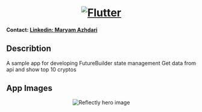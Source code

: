 <a href="https://flutter.dev/">
  <h1 align="center">
    <picture>
      <source media="(prefers-color-scheme: dark)" srcset="https://storage.googleapis.com/cms-storage-bucket/6e19fee6b47b36ca613f.png">
      <img alt="Flutter" src="https://storage.googleapis.com/cms-storage-bucket/c823e53b3a1a7b0d36a9.png">
    </picture>
  </h1>
</a>

#### Contact:     [Linkedin: Maryam Azhdari](https://www.linkedin.com/in/maryam-azhdari/)

## Describtion

A sample app for developing FutureBuilder state management 
Get data from api and show top 10 cryptos

## App Images

<p align="center">
  <img src="https://github.com/user-attachments/assets/757370c5-3e61-40d9-8cf9-130c9a206633" alt="Reflectly hero image">
</p>

